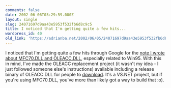 ```yaml
---
comments: false
date: 2002-06-06T03:29:59.000Z
layout: single
slug: 24071697d9aa43e5953f532fb6d8c9c5
title: I noticed that I'm getting quite a few hits...
wordpress_id: 40
old_link: 'https://adrianba.net/2002/06/05/24071697d9aa43e5953f532fb6d8c9c5/'
---
```

I noticed that I'm getting quite a few hits through Google for the
[note I
wrote about MFC70.DLL and OLEACC.DLL](/2002/04/29.html), especially related to
Win95. With this in mind, I've made the OLEACC replacement
project (it wasn't my idea - I just followed someone else's
instructions) available including a release binary of
OLEACC.DLL for people to
[
download](/software/download/oleacc.zip). It's a VS.NET project, but if you're using MFC70.DLL,
you've more than likely got a way to build that :o).

